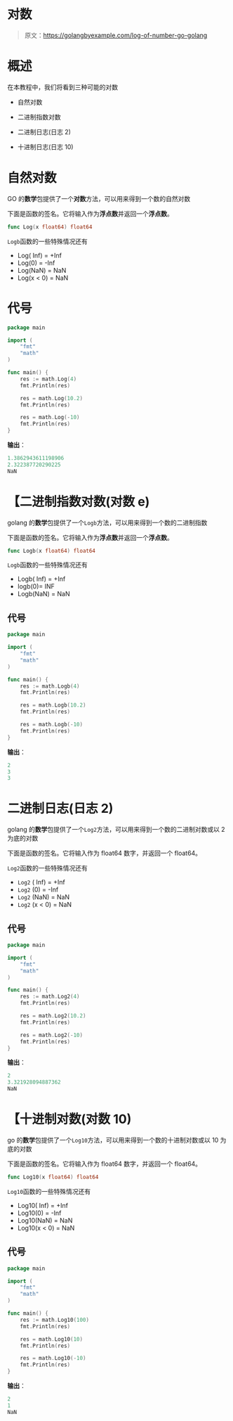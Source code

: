 # 对数

> 原文：<https://golangbyexample.com/log-of-number-go-golang>

# **概述**

在本教程中，我们将看到三种可能的对数

*   自然对数

*   二进制指数对数

*   二进制日志(日志 2)

*   十进制日志(日志 10)

# 自然对数

GO 的**数学**包提供了一个**对数**方法，可以用来得到一个数的自然对数

下面是函数的签名。它将输入作为**浮点数**并返回一个**浮点数**。

```go
func Log(x float64) float64
```

`Logb`函数的一些特殊情况还有

*   Log( Inf) = +Inf
*   Log(0) = -Inf
*   Log(NaN) = NaN
*   Log(x < 0) = NaN

# **代号**

```go
package main

import (
    "fmt"
    "math"
)

func main() {
    res := math.Log(4)
    fmt.Println(res)

    res = math.Log(10.2)
    fmt.Println(res)

    res = math.Log(-10)
    fmt.Println(res)
}
```

**输出**：

```go
1.3862943611198906
2.322387720290225
NaN
```

# **【二进制指数对数(对数 e)**

golang 的**数学**包提供了一个`Logb`方法，可以用来得到一个数的二进制指数

下面是函数的签名。它将输入作为**浮点数**并返回一个**浮点数**。

```go
func Logb(x float64) float64
```

`Logb`函数的一些特殊情况还有

*   Logb( Inf) = +Inf
*   logb(0)= INF
*   Logb(NaN) = NaN

## **代号**

```go
package main

import (
    "fmt"
    "math"
)

func main() {
    res := math.Logb(4)
    fmt.Println(res)

    res = math.Logb(10.2)
    fmt.Println(res)

    res = math.Logb(-10)
    fmt.Println(res)
}
```

**输出**：

```go
2
3
3
```

# **二进制日志(日志 2)**

golang 的**数学**包提供了一个`Log2`方法，可以用来得到一个数的二进制对数或以 2 为底的对数

下面是函数的签名。它将输入作为 float64 数字，并返回一个 float64。

`Log2`函数的一些特殊情况还有

*   `Log2` ( Inf) = +Inf
*   `Log2` (0) = -Inf
*   `Log2` (NaN) = NaN
*   `Log2` (x < 0) = NaN

## **代号**

```go
package main

import (
    "fmt"
    "math"
)

func main() {
    res := math.Log2(4)
    fmt.Println(res)

    res = math.Log2(10.2)
    fmt.Println(res)

    res = math.Log2(-10)
    fmt.Println(res)
}
```

**输出**：

```go
2
3.321928094887362
NaN
```

# **【十进制对数(对数 10)**

go 的**数学**包提供了一个`Log10`方法，可以用来得到一个数的十进制对数或以 10 为底的对数

下面是函数的签名。它将输入作为 float64 数字，并返回一个 float64。

```go
func Log10(x float64) float64
```

`Log10`函数的一些特殊情况还有

*   Log10( Inf) = +Inf
*   Log10(0) = -Inf
*   Log10(NaN) = NaN
*   Log10(x < 0) = NaN

## **代号**

```go
package main

import (
    "fmt"
    "math"
)

func main() {
    res := math.Log10(100)
    fmt.Println(res)

    res = math.Log10(10)
    fmt.Println(res)

    res = math.Log10(-10)
    fmt.Println(res)
}
```

**输出**：

```go
2
1
NaN
```